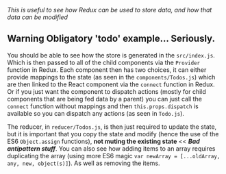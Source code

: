 *This is useful to see how Redux can be used to store data, and how that data can be modified*

## Warning Obligatory 'todo' example... Seriously.

You should be able to see how the store is generated in the `src/index.js`. Which is then passed to all of the child components via the `Provider` function in Redux. Each component then has two choices, it can either provide mappings to the state (as seen in the `components/Todos.js`) which are then linked to the React component via the `connect` function in Redux. Or if you just want the component to dispatch actions (mostly for child components that are being fed data by a parent) you can just call the `connect` function without mappings and then `this.props.dispatch` is available so you can dispatch any actions (as seen in `Todo.js`).

The reducer, in `reducer/Todos.js`, is then just required to update the state, but it is important that you copy the state and modify (hence the use of the ES6 `Object.assign` functions), **not muting the existing state** << ***Bad antipattern stuff***. You can also see how adding items to an array requires duplicating the array (using more ES6 magic `var newArray = [...oldArray, any, new, object(s)]`). As well as removing the items.

